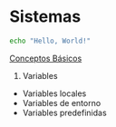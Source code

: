 # Sistemas
```bash
echo "Hello, World!"
```
[Conceptos Básicos](https://5ssz.github.io/Scripts/ConceptosBasicos/Variables)
1. Variables
- Variables locales
- Variables de entorno
- Variables predefinidas
